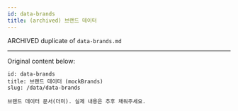 ```yaml
---
id: data-brands
title: (archived) 브랜드 데이터
---
```


ARCHIVED duplicate of `data-brands.md`

---
Original content below:

```
id: data-brands
title: 브랜드 데이터 (mockBrands)
slug: /data/data-brands

브랜드 데이터 문서(더미). 실제 내용은 추후 채워주세요.

```
